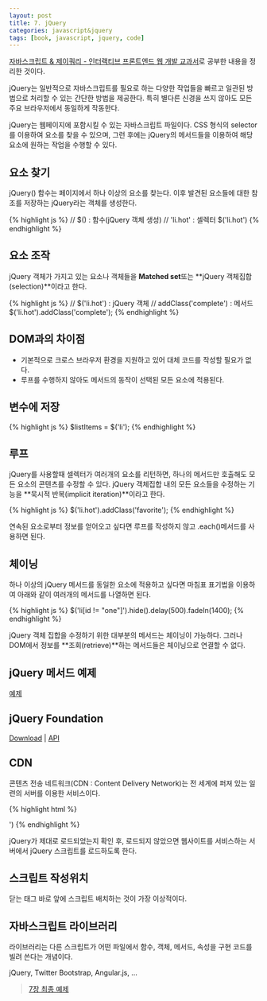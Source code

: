 ```yaml
---
layout: post
title: 7. jQuery
categories: javascript&jquery
tags: [book, javascript, jquery, code]
---
```

<div class="message"><a href="http://www.aladin.co.kr/shop/wproduct.aspx?ItemId=55027282">
자바스크립트 & 제이쿼리 - 인터랙티브 프론트엔드 웹 개발 교과서</a>로 공부한 내용을 정리한 것이다.</div>

jQuery는 일반적으로 자바스크립트를 필요로 하는 다양한 작업들을 빠르고 일관된 방법으로 처리할 수 있는 간단한 방법을 제공한다. 특히 별다른 신경을 쓰지 않아도 모든 주요 브라우저에서 동일하게 작동한다.

jQuery는 웹페이지에 포함시킬 수 있는 자바스크립트 파일이다. CSS 형식의 selector를 이용하여 요소를 찾을 수 있으며, 그런 후에는 jQuery의 메서드들을 이용하여 해당 요소에 원하는 작업을 수행할 수 있다.

## 요소 찾기

jQuery() 함수는 페이지에서 하나 이상의 요소를 찾는다. 이후 발견된 요소들에 대한 참조를 저장하는 jQuery라는 객체를 생성한다.

{% highlight js %}
// $() : 함수(jQuery 객체 생성)
// 'li.hot' : 셀렉터
$('li.hot')
{% endhighlight %}

## 요소 조작

jQuery 객체가 가지고 있는 요소나 객체들을 **Matched set**또는 **jQuery 객체집합(selection)**이라고 한다.

{% highlight js %}
// $('li.hot') : jQuery 객체
// addClass('complete') : 메서드
$('li.hot').addClass('complete');
{% endhighlight %}

## DOM과의 차이점

- 기본적으로 크로스 브라우저 환경을 지원하고 있어 대체 코드를 작성할 필요가 없다.
- 루프를 수행하지 않아도 메서드의 동작이 선택된 모든 요소에 적용된다.


## 변수에 저장

{% highlight js %}
$listItems = $('li');
{% endhighlight %}

## 루프

jQuery를 사용할때 셀렉터가 여러개의 요소를 리턴하면, 하나의 메서드만 호출해도 모든 요소의 콘텐츠를 수정할 수 있다. jQuery 객체집합 내의 모든 요소들을 수정하는 기능을 **묵시적 반복(implicit iteration)**이라고 한다. 

{% highlight js %}
$('li.hot').addClass('favorite');
{% endhighlight %}

연속된 요소로부터 정보를 얻어오고 싶다면 루프를 작성하지 않고 .each()메서드를 사용하면 된다.

## 체이닝

하나 이상의 jQuery 메서드를 동일한 요소에 적용하고 싶다면 마침표 표기법을 이용하여 아래와 같이 여러개의 메서드를 나열하면 된다.

{% highlight js %}
$('li[id != "one"]').hide().delay(500).fadeIn(1400);
{% endhighlight %}

jQuery 객체 집합을 수정하기 위한 대부분의 메서드는 체이닝이 가능하다. 그러나 DOM에서 정보를 **조회(retrieve)**하는 메서드들은 체이닝으로 연결할 수 없다.

## jQuery 메서드 예제
[예제](https://github.com/pinstinct/front-end-web-js-jquery/tree/master/c07_self)

## jQuery Foundation
[Download](http://jquery.com/download/) | 
[API](http://api.jquery.com)

## CDN
콘텐츠 전송 네트워크(CDN : Content Delivery Network)는 전 세계에 퍼져 있는 일련의 서버를 이용한 서비스이다. 

{% highlight html %}
<script src="//ajax.googleapis.com/ajax/libs/jquery/1.10.2/jquery.min.js">
</script>
<script>
window.jQuery || document.write('<script src="js/jquery-1.10.2.js"></script>')
</script>
{% endhighlight %}

jQuery가 제대로 로드되었는지 확인 후, 로드되지 않았으면 웹사이트를 서비스하는 서버에서 jQuery 스크립트를 로드하도록 한다.

## 스크립트 작성위치
닫는 </body>태그 바로 앞에 스크립트 배치하는 것이 가장 이상적이다.

## 자바스크립트 라이브러리
라이브러리는 다른 스크립트가 어떤 파일에서 함수, 객체, 메서드, 속성을 구현 코드를 빌려 쓴다는 개념이다.

jQuery, Twitter Bootstrap, Angular.js, ... 


>[7장 최종 예제](https://github.com/pinstinct/front-end-web-js-jquery/tree/master/c07)